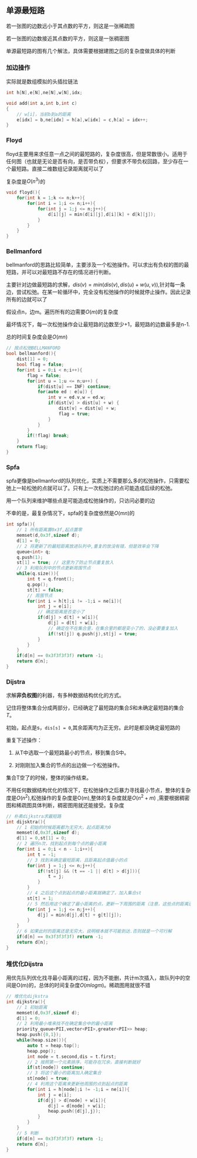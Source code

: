## 单源最短路

若一张图的边数远小于其点数的平方，则这是一张稀疏图

若一张图的边数接近其点数的平方，则这是一张稠密图

单源最短路的图有几个解法，具体需要根据建图之后的复杂度做具体的判断

### 加边操作

实际就是数组模拟的头插拉链法

```cpp
int h[N],e[N],ne[N],w[N],idx;

void add(int a,int b,int c)
{
    // w[i]，当前b到a的距离
    e[idx] = b,ne[idx] = h[a],w[idx] = c,h[a] = idx++;
}
```

### Floyd

floyd主要用来求任意一点之间的最短路的，复杂度很高，但是常数很小。适用于任何图（也就是无论是否有向，是否带负权），但要求不带负权回路，至少存在一个最短路。直接二维数组记录距离就可以了

复杂度是$O(n^3)$的

```cpp
void floyd(){
    for(int k = 1;k <= n;k++){
        for(int i = 1;i <= n;i++){
            for(int j = 1;j <= n;j++){
                d[i][j] = min(d[i][j],d[i][k] + d[k][j]);
            }
        }
    }
}
```

### Bellmanford

bellmanford的思路比较简单，主要涉及一个松弛操作。可以求出有负权的图的最短路，并可以对最短路不存在的情况进行判断。

主要针对边做最短路的求解，$dis(v) =min(dis(v),dis(u) + w(u,v))$,针对每一条边，尝试松弛。在某一轮循环中，完全没有松弛操作的时候就停止操作。因此记录所有的边就可以了

假设点n，边m。遍历所有的边需要$O(m)$的复杂度

最坏情况下，每一次松弛操作会让最短路的边数至少+1，最短路的边数最多是n-1.

总的时间复杂度会是$O(mn)$

```cpp
// 按点松弛BELLMANFORD
bool bellmanford(){
    dist[1] = 0;
    bool flag = false;
    for(int i = 0;i < n;i++){
        flag = false;
        for(int u = 1;u <= n;u++) {
            if(dist[u] == INF) continue;
            for(auto ed : e[u]) {
                int v = ed.v,w = ed.w;
                if(dist[v] > dist[u] + w) {
                    dist[v] = dist[u] + w;
                    flag = true;
                }
            }
        }
        if(!flag) break;
    }
    return flag;
}
```
### Spfa

spfa更像是bellmanford的队列优化，实质上不需要那么多的松弛操作，只需要松弛上一轮松弛的点就可以了。只有上一次松弛过的点可能造成后续的松弛。

用一个队列来维护哪些点是可能造成松弛操作的，只访问必要的边

不幸的是，最复杂情况下，spfa的复杂度依然是$O(mn)$的

```cpp
int spfa(){
    // 1 所有距离置0x3f,起点置零
    memset(d,0x3f,sizeof d);
    d[1] = 0;
    // 2 将更新了的最短距离放进队列中,重复的放没有错，但是效率会下降
    queue<int> q;
    q.push(1);
    st[1] = true; // 这里为了防止节点重复放入
    // 3 利用队列中的节点更新周围节点
    while(q.size()){
        int t = q.front();
        q.pop();
        st[t] = false;
        // 周围节点
        for(int i = h[t];i != -1;i = ne[i]){
            int j = e[i];
            // 确定距离是否变小了
            if(d[j] > d[t] + w[i]){
                d[j] = d[t] + w[i];
                // 确定在不在集合里，在集合里的都是变小了的，没必要重复加入
                if(!st[j]) q.push(j),st[j] = true;
            }
        }
    }
    if(d[n] == 0x3f3f3f3f) return -1;
    return d[n];
}
```

### Dijstra

求解**非负权图**的利器，有多种数据结构优化的方式。

记住将整体集合分成两部分，已经确定了最短路的集合$S$和未确定最短路的集合$T$。

初始，起点是s，`dis[s] = 0`,其余距离均为正无穷。此时是都没确定最短路的

重复下述操作：

1. 从T中选取一个最短路最小的节点，移到集合S中。

2. 对刚刚加入集合的节点的出边做一个松弛操作。

集合T空了的时候，整体的操作结束。

不用任何数据结构优化的情况下，在松弛操作之后暴力寻找最小节点，整体的复杂度是$O(n^2)$,松弛操作的复杂度是O(m),整体的复杂度就是$O(n^2 + m)$
,需要根据稠密图和稀疏图具体判断，稠密图用就还能接受。复杂度

```cpp
// 朴素dijkstra求最短路
int dijsktra(){
    // 1 初始的时候距离都为无穷大，起点距离为0
    memset(d,0x3f,sizeof d);
    d[1] = 0,st[1] = 0;
    // 2 遍历n次，找到起点到每个点的最小距离
    for(int i = 0;i < n - 1;i++){
        int t = -1;
        // 3 找到未确定最短距离，且距离起点值最小的点
        for(int j = 1;j <= n;j++){
            if(!st[j] && (t == -1 || d[t] > d[j])){
                t = j;
            }
        }
        // 4 之后这个点到起点的最小距离就确定了，加入集合st
        st[t] = 1;
        // 5 然后用这个确定了最小距离的点，更新一下周围的距离（注意，这些点的距离还是未确定最小的）
        for(int j = 1;j <= n;j++){
            d[j] = min(d[j],d[t] + g[t][j]);
        }
    }
    // 6 如果此时的距离还是无穷大，说明根本就不可能到达.否则就是一个可行解
    if(d[n] == 0x3f3f3f3f) return -1;
    return d[n];
}
```

### 堆优化Dijstra

用优先队列优化找寻最小距离的过程，因为不能删，共计m次插入，故队列中的空间是O(m)的，总体的时间复杂度$O(mlogm)$。稀疏图用就很不错

```cpp
// 堆优化dijkstra
int dijkstra(){
    // 1 初始距离
    memset(d,0x3f,sizeof d);
    d[1] = 0;
    // 2 利用最小堆来找不在确定集合中的最小距离
    priority_queue<PII,vector<PII>,greater<PII>> heap;
    heap.push({0,1});
    while(heap.size()){
        auto t = heap.top();
        heap.pop();
        int node = t.second,dis = t.first;
        // 2 按照第一个元素排序，可能存在冗余，直接判断就好
        if(st[node]) continue;
        // 3 将这个最小的距离加入确定集合
        st[node] = true;
        // 4 利用这个距离来更新他周围的点到起点的距离
        for(int i = h[node];i != -1;i = ne[i]){
            int j = e[i];
            if(d[j] > d[node] + w[i]){
                d[j] = d[node] + w[i];
                heap.push({d[j],j});
            }
        }
    }
    // 5 判断
    if(d[n] == 0x3f3f3f3f) return -1;
    return d[n];
}
```